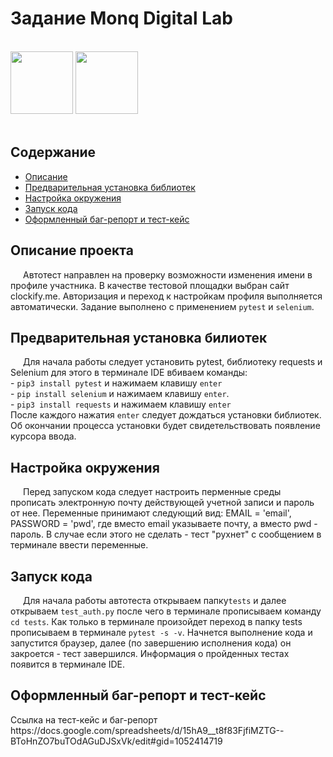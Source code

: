 </head> 
<h1>Задание Monq Digital Lab</h1>
<br>
<img src = "https://mrselenium.com/wp-content/uploads/2020/02/seleniumlogo.png" height = "100">
<img src = "https://unipython.com/wp-content/uploads/2020/04/pytest-framework-min.png" height = "100">
<br>
<br>
<h2>Содержание</h2>
<ul>
 <li><a href="#description">Описание</a>
 <li><a href="#requirements">Предварительная установка библиотек</a>
 <li><a href="#environment">Настройка окружения</a>
 <li><a href="#start">Запуск кода</a>
 <li><a href="#bug_report">Оформленный баг-репорт и тест-кейс</a>
</ul>

<h2 id = description>Описание проекта</h2>
<p style="text-indent: 20px;">Автотест направлен на проверку возможности изменения имени в профиле участника.
В качестве тестовой площадки выбран сайт clockify.me.
Авторизация и переход к настройкам профиля выполняется автоматически.
Задание выполнено с применением <code>pytest</code> и <code>selenium</code>.</p>

<h2 id = requirements>Предварительная установка билиотек</h2>
<p style="text-indent: 20px;"> Для начала работы следует установить pytest, библиотеку requests и Selenium
для этого в терминале IDE вбиваем команды:<br>
- <code>pip3 install pytest</code> и нажимаем клавишу <code>enter</code><br>
- <code>pip install selenium</code> и нажимаем клавишу <code>enter</code>.<br>
- <code>pip3 install requests</code> и нажимаем клавишу <code>enter</code><br>
После каждого нажатия <code>enter</code> следует дождаться установки библиотек.
Об окончании процесса установки будет свидетельствовать появление курсора ввода.</p>

<h2 id = environment>Настройка окружения</h2>
<p style="text-indent: 20px;">Перед запуском кода следует настроить перменные среды прописать электронную почту действующей учетной записи и пароль от нее.
Переменные принимают следующий вид: EMAIL = 'email', PASSWORD = 'pwd', где вместо email указываете почту, а вместо pwd - пароль.
В случае если этого не сделать - тест "рухнет" с сообщением в терминале ввести переменные.</p>

<h2 id = start>Запуск кода</h2>
<p style="text-indent: 20px;"> Для начала работы автотеста открываем папку<code>tests</code> и далее открываем <code>test_auth.py</code> после чего в терминале прописываем команду <code>cd tests</code>.
Как только в терминале произойдет переход в папку tests прописываем в терминале <code>pytest -s -v</code>.
Начнется выполнение кода и запустится браузер, далее (по завершению исполнения кода) он закроется - тест завершился.
Информация о пройденных тестах появится в терминале IDE.</p>

<h2 id = bug_report>Оформленный баг-репорт и тест-кейс</h2>
Ссылка на тест-кейс и баг-репорт https://docs.google.com/spreadsheets/d/15hA9__t8f83FjfiMZTG--BToHnZO7buTOdAGuDJSxVk/edit#gid=1052414719

